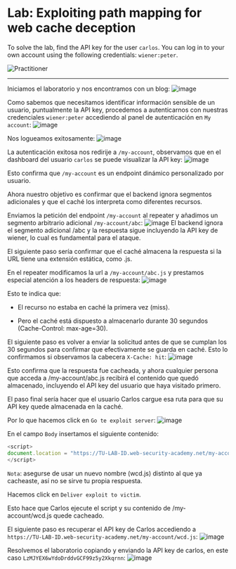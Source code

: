 # Lab: Exploiting path mapping for web cache deception

To solve the lab, find the API key for the user `carlos`. You can log in to your own account using the following credentials: `wiener:peter`.

![Practitioner](https://img.shields.io/badge/level-Apprentice-green) 

---

Iniciamos el laboratorio y nos encontramos con un blog:
![image](https://github.com/user-attachments/assets/7fdfb7ad-937e-492f-b438-1d1ada58f790)


Como sabemos que necesitamos identificar información sensible de un usuario, puntualmente la API key, procedemos a autenticarnos con nuestras credenciales `wiener:peter` accediendo al panel de autenticación en `My account`:
![image](https://github.com/user-attachments/assets/53bbc85d-49fc-4bc2-b054-7bcf82ff3481)

Nos logueamos exitosamente:
![image](https://github.com/user-attachments/assets/12686dfd-282d-4415-9f26-df2b3de5d331)


La autenticación exitosa nos redirije a `/my-account`, observamos que en el dashboard del usuario `carlos` se puede visualizar la API key:
![image](https://github.com/user-attachments/assets/e5c70a68-0ea7-4490-962f-457c049af451)

 Esto confirma que `/my-account` es un endpoint dinámico personalizado por usuario.

 Ahora nuestro objetivo es confirmar que el backend ignora segmentos adicionales y que el caché los interpreta como diferentes recursos.

 Enviamos la petición del endpoint `/my-account` al repeater y añadimos un segmento arbitrario adicional `/my-account/abc`:
![image](https://github.com/user-attachments/assets/4c53935d-107a-488e-92a3-ad9170d86fb9)
El backend ignora el segmento adicional /abc y la respuesta sigue incluyendo la API key de wiener, lo cual es fundamental para el ataque.

El siguiente paso sería confirmar que el caché almacena la respuesta si la URL tiene una extensión estática, como .js.

En el repeater modificamos la url a `/my-account/abc.js` y prestamos especial atención a los headers de respuesta:
![image](https://github.com/user-attachments/assets/9e6a6133-381b-4d56-8011-6ea0cdbd44e7)

Esto te indica que:

- El recurso no estaba en caché la primera vez (miss).

- Pero el caché está dispuesto a almacenarlo durante 30 segundos (Cache-Control: max-age=30).

El siguiente paso es volver a enviar la solicitud antes de que se cumplan los 30 segundos para confirmar que efectivamente se guarda en caché. Esto lo confirmamos si observamos la cabecera `X-Cache: hit`:
![image](https://github.com/user-attachments/assets/b8d22c9d-fea2-42be-b558-37a7b0c1bd13)

Esto confirma que la respuesta fue cacheada, y ahora cualquier persona que acceda a /my-account/abc.js recibirá el contenido que quedó almacenado, incluyendo el API key del usuario que haya visitado primero.


El paso final sería hacer que el usuario Carlos cargue esa ruta para que su API key quede almacenada en la caché.


Por lo que hacemos click en `Go te exploit server`:
![image](https://github.com/user-attachments/assets/0c508301-e8fd-420d-bf36-4bc9853058af)

En el campo `Body` insertamos el siguiente contenido:
```javascript
<script>
document.location = "https://TU-LAB-ID.web-security-academy.net/my-account/wcd.js";
</script>
```
`Nota`: asegurse de usar un nuevo nombre (wcd.js) distinto al que ya cacheaste, así no se sirve tu propia respuesta.

Hacemos click en `Deliver exploit to victim`.

Esto hace que Carlos ejecute el script y su contenido de /my-account/wcd.js quede cacheado.

El siguiente paso es recuperar el API key de Carlos accediendo a `https://TU-LAB-ID.web-security-academy.net/my-account/wcd.js`:
![image](https://github.com/user-attachments/assets/4a49ae46-2ac2-4160-9fff-2e9c639d9274)

Resolvemos el laboratorio copiando y enviando la API key de carlos, en este caso `LzMJYEX6wYdoDrddvGCF99z5y2Xkqrnn`:
![image](https://github.com/user-attachments/assets/36e08e73-695d-4a13-ba67-a2e69351b4a6)









